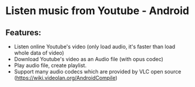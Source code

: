 # Listen music from Youtube - Android
## Features:

  - Listen online Youtube's video (only load audio, it's faster than load whole data of video)
  - Download Youtube's video as an Audio file (with opus codec)
  - Play audio file, create playlist.
  - Support many audio codecs which are provided by VLC open source (https://wiki.videolan.org/AndroidCompile)
